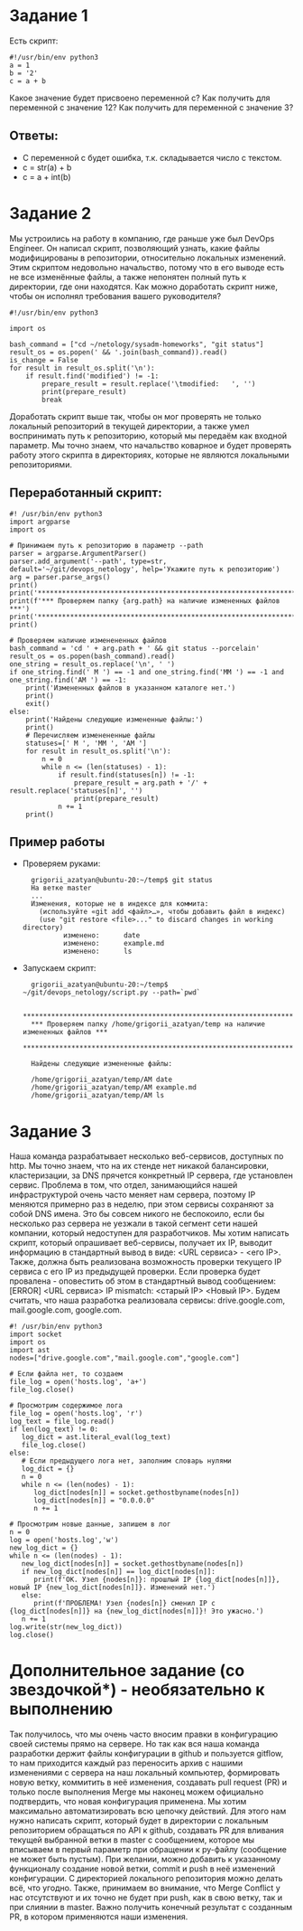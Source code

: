# Задание 1
Есть скрипт:

    #!/usr/bin/env python3
    a = 1
    b = '2'
    c = a + b
Какое значение будет присвоено переменной c?
Как получить для переменной c значение 12?
Как получить для переменной c значение 3?

## Ответы:  
* С переменной с будет ошибка, т.к. складывается число с текстом.
* c = str(a) + b
* c = a + int(b)


# Задание 2
Мы устроились на работу в компанию, где раньше уже был DevOps Engineer. Он написал скрипт, позволяющий узнать, какие файлы модифицированы в репозитории, относительно локальных изменений. Этим скриптом недовольно начальство, потому что в его выводе есть не все изменённые файлы, а также непонятен полный путь к директории, где они находятся. Как можно доработать скрипт ниже, чтобы он исполнял требования вашего руководителя?

    #!/usr/bin/env python3

    import os

    bash_command = ["cd ~/netology/sysadm-homeworks", "git status"]
    result_os = os.popen(' && '.join(bash_command)).read()
    is_change = False
    for result in result_os.split('\n'):
        if result.find('modified') != -1:
            prepare_result = result.replace('\tmodified:   ', '')
            print(prepare_result)
            break
        
        
Доработать скрипт выше так, чтобы он мог проверять не только локальный репозиторий в текущей директории, а также умел воспринимать путь к репозиторию, который мы передаём как входной параметр. Мы точно знаем, что начальство коварное и будет проверять работу этого скрипта в директориях, которые не являются локальными репозиториями.

## Переработанный скрипт:

    #! /usr/bin/env python3
    import argparse
    import os

    # Принимаем путь к репозиторию в параметр --path
    parser = argparse.ArgumentParser()
    parser.add_argument('--path', type=str, default='~/git/devops_netology', help='Укажите путь к репозиторию')
    arg = parser.parse_args()
    print()
    print('*******************************************************************************')
    print(f'*** Проверяем папку {arg.path} на наличие измененных файлов ***')
    print('*******************************************************************************')
    print()

    # Проверяем наличие изменененных файлов
    bash_command = 'cd ' + arg.path + ' && git status --porcelain'
    result_os = os.popen(bash_command).read()
    one_string = result_os.replace('\n', ' ')
    if one_string.find(' M ') == -1 and one_string.find('MM ') == -1 and one_string.find('AM ') == -1:
        print('Измененных файлов в указанном каталоге нет.')
        print()
        exit()
    else:
        print('Найдены следующие измененные файлы:')
        print()
        # Перечисляем изменененные файлы
        statuses=[' M ', 'MM ', 'AM ']
        for result in result_os.split('\n'):
            n = 0
            while n <= (len(statuses) - 1):
                if result.find(statuses[n]) != -1:
                    prepare_result = arg.path + '/' + result.replace('statuses[n]', '')
                    print(prepare_result)
                n += 1
        print()


## Пример работы 
* Проверяем руками:  

        grigorii_azatyan@ubuntu-20:~/temp$ git status
        На ветке master
        ...
        Изменения, которые не в индексе для коммита:
          (используйте «git add <файл>…», чтобы добавить файл в индекс)
          (use "git restore <file>..." to discard changes in working directory)
                изменено:      date
                изменено:      example.md
                изменено:      ls


* Запускаем скрипт:  

        grigorii_azatyan@ubuntu-20:~/temp$ ~/git/devops_netology/script.py --path=`pwd`

        *******************************************************************************
        *** Проверяем папку /home/grigorii_azatyan/temp на наличие измененных файлов ***
        *******************************************************************************

        Найдены следующие измененные файлы:

        /home/grigorii_azatyan/temp/AM date
        /home/grigorii_azatyan/temp/AM example.md
        /home/grigorii_azatyan/temp/AM ls

 
# Задание 3
Наша команда разрабатывает несколько веб-сервисов, доступных по http. Мы точно знаем, что на их стенде нет никакой балансировки, кластеризации, за DNS прячется конкретный IP сервера, где установлен сервис. Проблема в том, что отдел, занимающийся нашей инфраструктурой очень часто меняет нам сервера, поэтому IP меняются примерно раз в неделю, при этом сервисы сохраняют за собой DNS имена. Это бы совсем никого не беспокоило, если бы несколько раз сервера не уезжали в такой сегмент сети нашей компании, который недоступен для разработчиков. Мы хотим написать скрипт, который опрашивает веб-сервисы, получает их IP, выводит информацию в стандартный вывод в виде: <URL сервиса> - <его IP>. Также, должна быть реализована возможность проверки текущего IP сервиса c его IP из предыдущей проверки. Если проверка будет провалена - оповестить об этом в стандартный вывод сообщением: [ERROR] <URL сервиса> IP mismatch: <старый IP> <Новый IP>. Будем считать, что наша разработка реализовала сервисы: drive.google.com, mail.google.com, google.com.

    #! /usr/bin/env python3
    import socket
    import os
    import ast
    nodes=["drive.google.com","mail.google.com","google.com"]

    # Если файла нет, то создаем
    file_log = open('hosts.log', 'a+')
    file_log.close()

    # Просмотрим содержимое лога
    file_log = open('hosts.log', 'r')
    log_text = file_log.read()
    if len(log_text) != 0:
       log_dict = ast.literal_eval(log_text)
       file_log.close()
    else:
       # Если предыдущего лога нет, заполним словарь нулями
       log_dict = {}
       n = 0
       while n <= (len(nodes) - 1):
          log_dict[nodes[n]] = socket.gethostbyname(nodes[n])
          log_dict[nodes[n]] = "0.0.0.0"
          n += 1

    # Просмотрим новые данные, запишем в лог
    n = 0
    log = open('hosts.log','w')
    new_log_dict = {}
    while n <= (len(nodes) - 1):
       new_log_dict[nodes[n]] = socket.gethostbyname(nodes[n])
       if new_log_dict[nodes[n]] == log_dict[nodes[n]]:
          print(f'ОК. Узел {nodes[n]}: прошлый IP {log_dict[nodes[n]]}, новый IP {new_log_dict[nodes[n]]}. Изменений нет.')
       else:
          print(f'ПРОБЛЕМА! Узел {nodes[n]} сменил IP с {log_dict[nodes[n]]} на {new_log_dict[nodes[n]]}! Это ужасно.')
       n += 1
    log.write(str(new_log_dict))
    log.close()




# Дополнительное задание (со звездочкой*) - необязательно к выполнению  
Так получилось, что мы очень часто вносим правки в конфигурацию своей системы прямо на сервере. Но так как вся наша команда разработки держит файлы конфигурации в github и пользуется gitflow, то нам приходится каждый раз переносить архив с нашими изменениями с сервера на наш локальный компьютер, формировать новую ветку, коммитить в неё изменения, создавать pull request (PR) и только после выполнения Merge мы наконец можем официально подтвердить, что новая конфигурация применена. Мы хотим максимально автоматизировать всю цепочку действий. Для этого нам нужно написать скрипт, который будет в директории с локальным репозиторием обращаться по API к github, создавать PR для вливания текущей выбранной ветки в master с сообщением, которое мы вписываем в первый параметр при обращении к py-файлу (сообщение не может быть пустым). При желании, можно добавить к указанному функционалу создание новой ветки, commit и push в неё изменений конфигурации. С директорией локального репозитория можно делать всё, что угодно. Также, принимаем во внимание, что Merge Conflict у нас отсутствуют и их точно не будет при push, как в свою ветку, так и при слиянии в master. Важно получить конечный результат с созданным PR, в котором применяются наши изменения.
